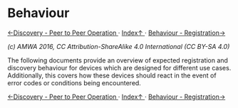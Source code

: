 # Behaviour

[←Discovery - Peer to Peer Operation ](3.2._Discovery_-_Peer_to_Peer_Operation.md) · [ Index↑ ](..) · [Behaviour - Registration→](4.1._Behaviour_-_Registration.md)

_(c) AMWA 2016, CC Attribution-ShareAlike 4.0 International (CC BY-SA 4.0)_

The following documents provide an overview of expected registration and discovery behaviour for devices which are designed for different use cases. Additionally, this covers how these devices should react in the event of error codes or conditions being encountered.

[←Discovery - Peer to Peer Operation ](3.2._Discovery_-_Peer_to_Peer_Operation.md) · [ Index↑ ](..) · [Behaviour - Registration→](4.1._Behaviour_-_Registration.md)
